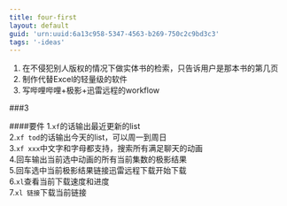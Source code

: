 ```yaml
---
title: four-first
layout: default
guid: 'urn:uuid:6a13c958-5347-4563-b269-750c2c9bd3c3'
tags: '-ideas'
---
```


1. 在不侵犯别人版权的情况下做实体书的检索，只告诉用户是那本书的第几页
2. 制作代替Excel的轻量级的软件
3. 写哔哩哔哩+极影+迅雷远程的workflow

###3

####要件 1.`xf`的话输出最近更新的list<br /> 2.`xf tod`的话输出今天的list，可以周一到周日<br /> 3.`xf xxx`中文字和字母都支持，搜索所有满足聊天的动画<br /> 4.回车输出当前选中动画的所有当前集数的极影结果<br /> 5.回车选中当前极影结果链接迅雷远程下载开始下载<br /> 6.`xl`查看当前下载速度和进度<br /> 7.`xl 链接`下载当前链接
